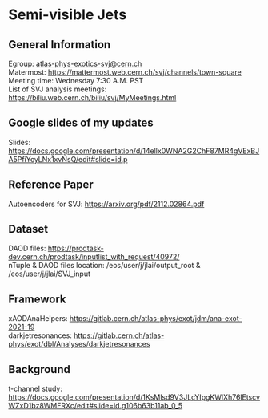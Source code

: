 # Semi-visible Jets

## General Information
Egroup: atlas-phys-exotics-svj@cern.ch \
Matermost: https://mattermost.web.cern.ch/svj/channels/town-square \
Meeting time: Wednesday 7:30 A.M. PST \
List of SVJ analysis meetings: https://biliu.web.cern.ch/biliu/svj/MyMeetings.html

## Google slides of my updates
Slides: https://docs.google.com/presentation/d/14ellx0WNA2G2ChF87MR4gVExBJA5PfiYcyLNx1xvNsQ/edit#slide=id.p

## Reference Paper
Autoencoders for SVJ: https://arxiv.org/pdf/2112.02864.pdf

## Dataset
DAOD files: https://prodtask-dev.cern.ch/prodtask/inputlist_with_request/40972/ \
nTuple & DAOD files location: /eos/user/j/jlai/output_root & /eos/user/j/jlai/SVJ_input

## Framework
xAODAnaHelpers: https://gitlab.cern.ch/atlas-phys/exot/jdm/ana-exot-2021-19 \
darkjetresonances: https://gitlab.cern.ch/atlas-phys/exot/dbl/Analyses/darkjetresonances 

## Background
t-channel study: https://docs.google.com/presentation/d/1KsMlsd9V3JLcYIpgKWlXh76lEtscvWZxD1bz8WMFRXc/edit#slide=id.g106b63b11ab_0_5 

